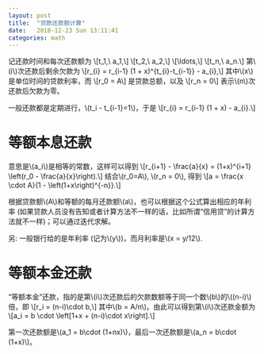 ```yaml
---
layout: post
title:  "贷款还款额计算"
date:   2018-12-23 Sun 13:11:41
categories: math
---
```


<p>
记还款时间和每次还款额为
\[t_1,\ a_1,\]
\[t_2,\ a_2,\]
\[\ldots,\]
\[t_n,\ a_n.\]
第\(i\)次还款后剩余欠款为
\[r_{i} = r_{i-1} (1 + x)^{t_{i}-t_{i-1}} - a_{i},\]
其中\(x\)是单位时间的贷款利率，而
\[r_0 = A\]
是贷款总额，以及
\[r_n = 0\]
表示\(n\)次还款后欠款为零。
</p>

<p>
一般还款都是定期进行，\(t_i - t_{i-1}=1\)，于是
\[r_{i} = r_{i-1} (1 + x) - a_{i}.\]
</p>

# 等额本息还款

<p>
意思是\(a_i\)是相等的常数，这样可以得到
\[r_{i+1} - \frac{a}{x} = (1+x)^{i+1} \left(r_0 - \frac{a}{x}\right).\]
结合\(r_0=A\), \(r_n = 0\), 得到
\[a = \frac{x \cdot A}{1 - \left(1+x\right)^{-n}}.\]
</p>

<p>
根据贷款额\(A\)和等额的每月还款额\(a\)，也可以根据这个公式算出相应的年利率 (如果贷款人员没有告知或者计算方法不一样的话，比如所谓“信用贷”的计算方法就不一样)；可以通过迭代求解。
</p>

<p>
另: 一般银行给的是年利率 (记为\(y\))，而月利率是\(x = y/12\).
</p>

# 等额本金还款

<p>
“等额本金”还款，指的是第\(i\)次还款后的欠款数额等于同一个数\(b\)的\((n-i)\)倍，即
\[r_i = (n-i)\cdot b,\]
其中\(b = A/n\)。由此可以得到第\(i\)次还款金额为
\[a_i = b \cdot \left[1+x + (n-i)\cdot x\right].\]
</p>

<p>
第一次还款额是\(a_1 = b\cdot (1+nx)\)，最后一次还款额是\(a_n = b\cdot (1+x)\)。
</p>
